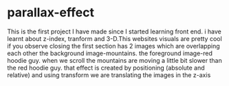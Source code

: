 # parallax-effect
This is the first project I have made since I started learning front end. i have learnt about z-index, tranform and 3-D.This websites visuals are pretty cool 
if you observe closing the first section has 2 images which are overlapping each other
the background image-mountains.
the foreground image-red hoodie guy.
when we scroll the mountains are moving a little bit slower than the red hoodie guy.
that effect is created by positioning (absolute and relative) and using transform we are translating the images in the z-axis
